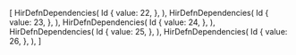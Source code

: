 [
    HirDefnDependencies(
        Id {
            value: 22,
        },
    ),
    HirDefnDependencies(
        Id {
            value: 23,
        },
    ),
    HirDefnDependencies(
        Id {
            value: 24,
        },
    ),
    HirDefnDependencies(
        Id {
            value: 25,
        },
    ),
    HirDefnDependencies(
        Id {
            value: 26,
        },
    ),
]